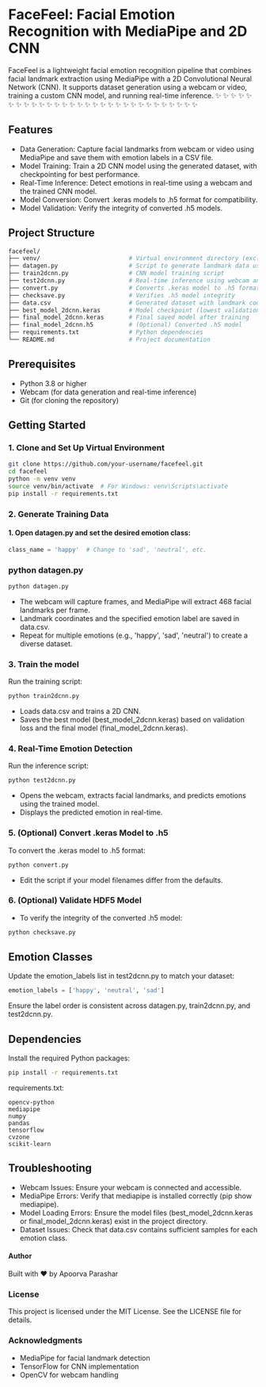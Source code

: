 # FaceFeel: Facial Emotion Recognition with MediaPipe and 2D CNN
FaceFeel is a lightweight facial emotion recognition pipeline that combines facial landmark extraction using MediaPipe with a 2D Convolutional Neural Network (CNN). It supports dataset generation using a webcam or video, training a custom CNN model, and running real-time inference.
✨ ✨ ✨ ✨ ✨ ✨ ✨ ✨ ✨ ✨ ✨ ✨ ✨ ✨ ✨ ✨ ✨ ✨ ✨ ✨ ✨ ✨ ✨ ✨ ✨ ✨ ✨ ✨ ✨ ✨
## Features
- Data Generation: Capture facial landmarks from webcam or video using MediaPipe and save them with emotion labels in a CSV file.
- Model Training: Train a 2D CNN model using the generated dataset, with checkpointing for best performance.
- Real-Time Inference: Detect emotions in real-time using a webcam and the trained CNN model.
- Model Conversion: Convert .keras models to .h5 format for compatibility.
- Model Validation: Verify the integrity of converted .h5 models.

## Project Structure

```bash
facefeel/
├── venv/                         # Virtual environment directory (excluded from Git)
├── datagen.py                    # Script to generate landmark data using webcam
├── train2dcnn.py                 # CNN model training script
├── test2dcnn.py                  # Real-time inference using webcam and trained model
├── convert.py                    # Converts .keras model to .h5 format
├── checksave.py                  # Verifies .h5 model integrity
├── data.csv                      # Generated dataset with landmark coordinates and labels
├── best_model_2dcnn.keras        # Model checkpoint (lowest validation loss)
├── final_model_2dcnn.keras       # Final saved model after training
├── final_model_2dcnn.h5          # (Optional) Converted .h5 model
├── requirements.txt              # Python dependencies
└── README.md                     # Project documentation
```

## Prerequisites
- Python 3.8 or higher
- Webcam (for data generation and real-time inference)
- Git (for cloning the repository)

## Getting Started
### 1. Clone and Set Up Virtual Environment
```bash
git clone https://github.com/your-username/facefeel.git
cd facefeel
python -m venv venv
source venv/bin/activate  # For Windows: venv\Scripts\activate
pip install -r requirements.txt
```

### 2. Generate Training Data
#### 1. Open datagen.py and set the desired emotion class:
```python
class_name = 'happy'  # Change to 'sad', 'neutral', etc.
```
### python datagen.py
```python
python datagen.py
```
- The webcam will capture frames, and MediaPipe will extract 468 facial landmarks per frame.
- Landmark coordinates and the specified emotion label are saved in data.csv.
- Repeat for multiple emotions (e.g., 'happy', 'sad', 'neutral') to create a diverse dataset.

### 3. Train the model
Run the training script:
```bash
python train2dcnn.py
```
- Loads data.csv and trains a 2D CNN.
- Saves the best model (best_model_2dcnn.keras) based on validation loss and the final model (final_model_2dcnn.keras).

### 4. Real-Time Emotion Detection
Run the inference script:
```bash
python test2dcnn.py
```
- Opens the webcam, extracts facial landmarks, and predicts emotions using the trained model.
- Displays the predicted emotion in real-time.

### 5. (Optional) Convert .keras Model to .h5
To convert the .keras model to .h5 format:
```bash
python convert.py
```
- Edit the script if your model filenames differ from the defaults.

### 6. (Optional) Validate HDF5 Model
- To verify the integrity of the converted .h5 model:
```bash
python checksave.py
```
## Emotion Classes
Update the emotion_labels list in test2dcnn.py to match your dataset:
```python
emotion_labels = ['happy', 'neutral', 'sad']
```
Ensure the label order is consistent across datagen.py, train2dcnn.py, and test2dcnn.py.

## Dependencies
Install the required Python packages:
```bash
pip install -r requirements.txt
```
requirements.txt:
```plain
opencv-python
mediapipe
numpy
pandas
tensorflow
cvzone
scikit-learn
```
## Troubleshooting
- Webcam Issues: Ensure your webcam is connected and accessible.
- MediaPipe Errors: Verify that mediapipe is installed correctly (pip show mediapipe).
- Model Loading Errors: Ensure the model files (best_model_2dcnn.keras or final_model_2dcnn.keras) exist in the project directory.
- Dataset Issues: Check that data.csv contains sufficient samples for each emotion class.

#### Author
Built with ❤️ by Apoorva Parashar

### License
This project is licensed under the MIT License. See the LICENSE file for details.

### Acknowledgments
- MediaPipe for facial landmark detection
- TensorFlow for CNN implementation
- OpenCV for webcam handling
